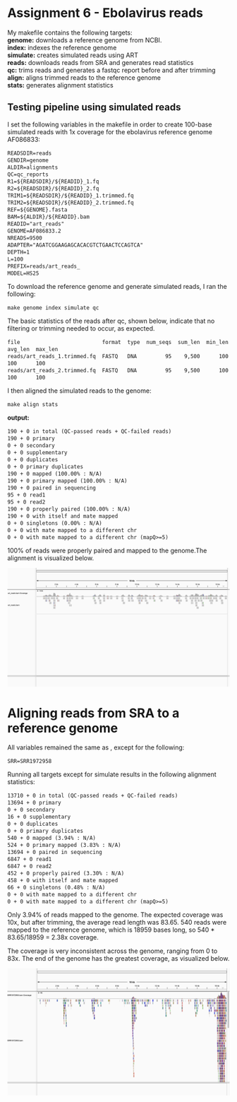 
# Assignment 6 - Ebolavirus reads

My makefile contains the following targets:\
**genome:** downloads a reference genome from NCBI.\
**index:** indexes the reference genome\
**simulate:** creates simulated reads using ART\
**reads:** downloads reads from SRA and generates read statistics\
**qc:** trims reads and generates a fastqc report before and after trimming\
**align:** aligns trimmed reads to the reference genome\
**stats:** generates alignment statistics

## Testing pipeline using simulated reads
I set the following variables in the makefile in order to create 100-base simulated reads with 1x coverage for the ebolavirus reference genome AF086833:

```
READSDIR=reads
GENDIR=genome
ALDIR=alignments
QC=qc_reports
R1=${READSDIR}/${READID}_1.fq
R2=${READSDIR}/${READID}_2.fq
TRIM1=${READSDIR}/${READID}_1.trimmed.fq
TRIM2=${READSDIR}/${READID}_2.trimmed.fq
REF=${GENOME}.fasta
BAM=${ALDIR}/${READID}.bam
READID="art_reads"
GENOME=AF086833.2
NREADS=9500
ADAPTER="AGATCGGAAGAGCACACGTCTGAACTCCAGTCA"
DEPTH=1
L=100
PREFIX=reads/art_reads_
MODEL=HS25
```
To download the reference genome and generate simulated reads, I ran the following:
```
make genome index simulate qc
```

The basic statistics of the reads after qc, shown below, indicate that no filtering or trimming needed to occur, as expected.
```
file                          format  type  num_seqs  sum_len  min_len  avg_len  max_len
reads/art_reads_1.trimmed.fq  FASTQ   DNA         95    9,500      100      100      100
reads/art_reads_2.trimmed.fq  FASTQ   DNA         95    9,500      100      100      100
```

I then aligned the simulated reads to the genome:
```
make align stats
```

**output:**
```
190 + 0 in total (QC-passed reads + QC-failed reads)
190 + 0 primary
0 + 0 secondary
0 + 0 supplementary
0 + 0 duplicates
0 + 0 primary duplicates
190 + 0 mapped (100.00% : N/A)
190 + 0 primary mapped (100.00% : N/A)
190 + 0 paired in sequencing
95 + 0 read1
95 + 0 read2
190 + 0 properly paired (100.00% : N/A)
190 + 0 with itself and mate mapped
0 + 0 singletons (0.00% : N/A)
0 + 0 with mate mapped to a different chr
0 + 0 with mate mapped to a different chr (mapQ>=5)
```

100% of reads were properly paired and mapped to the genome.The alignment is visualized below.

![alt text](simulated.png)

# Aligning reads from SRA to a reference genome
All variables remained the same as , except for the following:
```
SRR=SRR1972958
```

Running all targets except for simulate results in the following alignment statistics:
```
13710 + 0 in total (QC-passed reads + QC-failed reads)
13694 + 0 primary
0 + 0 secondary
16 + 0 supplementary
0 + 0 duplicates
0 + 0 primary duplicates
540 + 0 mapped (3.94% : N/A)
524 + 0 primary mapped (3.83% : N/A)
13694 + 0 paired in sequencing
6847 + 0 read1
6847 + 0 read2
452 + 0 properly paired (3.30% : N/A)
458 + 0 with itself and mate mapped
66 + 0 singletons (0.48% : N/A)
0 + 0 with mate mapped to a different chr
0 + 0 with mate mapped to a different chr (mapQ>=5)
```

Only 3.94% of reads mapped to the genome. The expected coverage was 10x, but after trimming, the average read length was 83.65. 540 reads were mapped to the reference genome, which is 18959 bases long, so 540 * 83.65/18959 = 2.38x coverage. 

The coverage is very inconsistent across the genome, ranging from 0 to 83x. The end of the genome has the greatest coverage, as visualized below.

![alt text](srr.png)